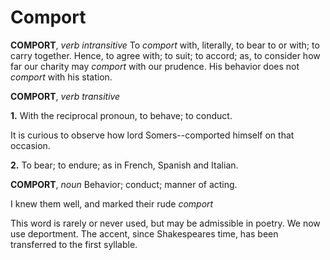 # Comport

**COMPORT**, _verb intransitive_ To _comport_ with, literally, to bear to or with; to carry together. Hence, to agree with; to suit; to accord; as, to consider how far our charity may _comport_ with our prudence. His behavior does not _comport_ with his station.

**COMPORT**, _verb transitive_

**1.** With the reciprocal pronoun, to behave; to conduct.

It is curious to observe how lord Somers--comported himself on that occasion.

**2.** To bear; to endure; as in French, Spanish and Italian.

**COMPORT**, _noun_ Behavior; conduct; manner of acting.

I knew them well, and marked their rude _comport_

This word is rarely or never used, but may be admissible in poetry. We now use deportment. The accent, since Shakespeares time, has been transferred to the first syllable.
